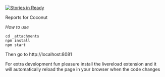 [![Stories in Ready](https://badge.waffle.io/ICTatRTI/coconut-analytics.svg?label=ready&title=Ready)](http://waffle.io/ICTatRTI/coconut-analytics)

Reports for Coconut

*How to use*


    cd _attachments
    npm install
    npm start


Then go to http://localhost:8081

For extra development fun pleasure install the livereload extension and it will automatically reload the page in your browser when the code changes
